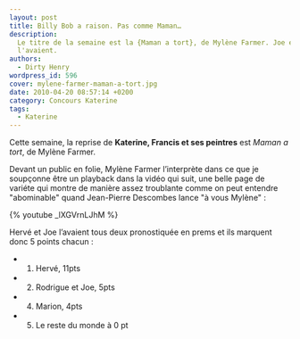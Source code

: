 ```yaml
---
layout: post
title: Billy Bob a raison. Pas comme Maman…
description:
  Le titre de la semaine est la {Maman a tort}, de Mylène Farmer. Joe et Hervé
  l'avaient.
authors:
  - Dirty Henry
wordpress_id: 596
cover: mylene-farmer-maman-a-tort.jpg
date: 2010-04-20 08:57:14 +0200
category: Concours Katerine
tags:
  - Katerine
---
```


Cette semaine, la reprise de **Katerine, Francis et ses peintres** est _Maman a
tort_, de Mylène Farmer.

Devant un public en folie, Mylène Farmer l’interprète dans ce que je soupçonne
être un playback dans la vidéo qui suit, une belle page de variéte qui montre de
manière assez troublante comme on peut entendre "abominable" quand Jean-Pierre
Descombes lance "à vous Mylène" :

{% youtube _lXGVrnLJhM %}

Hervé et Joe l’avaient tous deux pronostiquée en prems et ils marquent donc 5
points chacun :

- 1. Hervé, 11pts
- 2. Rodrigue et Joe, 5pts
- 4. Marion, 4pts
- 5. Le reste du monde à 0 pt

